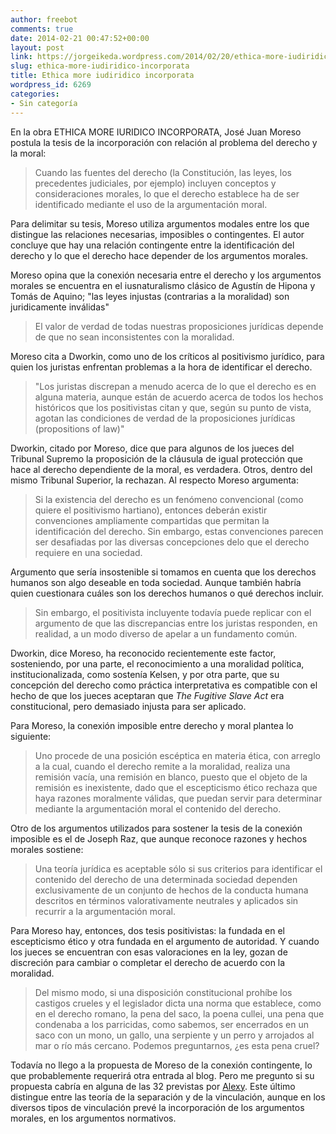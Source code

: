 ```yaml
---
author: freebot
comments: true
date: 2014-02-21 00:47:52+00:00
layout: post
link: https://jorgeikeda.wordpress.com/2014/02/20/ethica-more-iudiridico-incorporata/
slug: ethica-more-iudiridico-incorporata
title: Ethica more iudiridico incorporata
wordpress_id: 6269
categories:
- Sin categoría
---
```


En la obra ETHICA MORE IURIDICO INCORPORATA,  José Juan Moreso postula la tesis de la incorporación con relación al problema del derecho y la moral:





<blockquote>Cuando las fuentes del derecho (la Constitución, las leyes, los precedentes judiciales, por ejemplo) incluyen conceptos y consideraciones morales, lo que el derecho establece ha de ser identificado mediante el uso de la argumentación moral.</blockquote>



Para delimitar su tesis, Moreso utiliza argumentos modales entre los que distingue las relaciones necesarias, imposibles o contingentes. El autor concluye que hay una relación contingente entre la identificación del derecho y lo que el derecho hace depender de los argumentos morales. 

Moreso opina que la conexión necesaria entre el derecho y los argumentos morales se encuentra en el iusnaturalismo clásico de Agustín de Hipona y Tomás de Aquino; "las leyes injustas (contrarias a la moralidad) son juridicamente inválidas"




<blockquote>El valor de verdad de todas nuestras proposiciones jurídicas depende de que no sean inconsistentes con la moralidad.</blockquote>



Moreso cita a Dworkin, como uno de los críticos al positivismo jurídico, para quien los juristas enfrentan problemas a la hora de identificar el derecho. 





<blockquote>"Los juristas discrepan a menudo acerca de lo que el derecho es en alguna materia, aunque están de acuerdo acerca de todos los hechos históricos que los positivistas citan y que, según su punto de vista, agotan las condiciones de verdad de la proposiciones jurídicas (propositions of law)"</blockquote>



Dworkin, citado por Moreso, dice que para algunos de los jueces del Tribunal Supremo la proposición de la cláusula de igual protección que hace al derecho dependiente de la moral, es verdadera. Otros, dentro del mismo Tribunal Superior, la rechazan. Al respecto Moreso argumenta:





<blockquote> Si la existencia del derecho es un fenómeno convencional (como quiere el positivismo hartiano), entonces deberán existir convenciones ampliamente compartidas que permitan la identificación del derecho. Sin embargo, estas convenciones parecen ser desafiadas por las diversas concepciones delo que el derecho requiere en una sociedad.</blockquote>



Argumento que sería insostenible si tomamos en cuenta que los derechos humanos son algo deseable en toda sociedad. Aunque también habría quien cuestionara cuáles son los derechos humanos o qué derechos incluir. 




<blockquote>Sin embargo, el positivista incluyente todavía puede replicar con el argumento de que las discrepancias entre los juristas responden, en realidad, a un modo diverso de apelar a un fundamento común. </blockquote>



Dworkin, dice Moreso, ha reconocido recientemente este factor, sosteniendo, por una parte, el reconocimiento a una moralidad política, institucionalizada, como sostenía Kelsen, y por otra parte, que su concepción del derecho como práctica interpretativa es compatible con el hecho de que los jueces aceptaran que _The Fugitive Slave Act_ era constitucional, pero demasiado injusta para ser aplicado. 

Para Moreso, la conexión imposible entre derecho y moral plantea lo siguiente:





<blockquote>Uno procede de una posición escéptica en materia ética, con arreglo a la cual, cuando el derecho remite a la moralidad, realiza una remisión vacía, una remisión en blanco, puesto que el objeto de la remisión es inexistente, dado que el escepticismo ético rechaza que haya razones moralmente válidas, que puedan servir para determinar mediante la argumentación moral el contenido del derecho.</blockquote>



Otro de los argumentos utilizados para sostener la tesis de la conexión imposible es el de Joseph Raz, que aunque reconoce razones y hechos morales sostiene:





<blockquote>Una teoría jurídica es aceptable sólo si sus criterios para identificar el contenido del derecho de una determinada sociedad dependen exclusivamente de un conjunto de hechos de la conducta humana descritos en términos valorativamente neutrales y aplicados sin recurrir a la argumentación moral.</blockquote>



Para Moreso hay, entonces, dos tesis positivistas: la fundada en el escepticismo ético y otra fundada en el argumento de autoridad. Y cuando los jueces se encuentran con esas valoraciones en la ley, gozan de discreción para cambiar o completar el derecho de acuerdo con la moralidad. 




<blockquote>Del mismo modo, si una disposición constitucional prohíbe los castigos crueles y el legislador dicta una norma que establece, como en el derecho romano, la pena del saco, la poena cullei, una pena que condenaba a los parricidas, como sabemos, ser encerrados en un saco con un mono, un gallo, una serpiente y un perro y arrojados al mar o río más cercano. Podemos preguntarnos, ¿es esta pena cruel?</blockquote>



Todavía no llego a la propuesta de Moreso de la conexión contingente, lo que probablemente requerirá otra entrada al blog. Pero me pregunto si su propuesta cabría en alguna de las 32 previstas por [Alexy](http://www.jorgeikeda.com/wordpress/?p=3822).  Este último distingue entre las teoría de la separación y de la vinculación, aunque en los diversos tipos de vinculación prevé la incorporación de los argumentos morales, en los argumentos normativos. 



 




